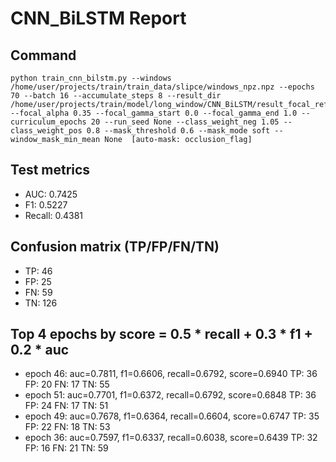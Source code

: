 # CNN_BiLSTM Report

## Command
```
python train_cnn_bilstm.py --windows /home/user/projects/train/train_data/slipce/windows_npz.npz --epochs 70 --batch 16 --accumulate_steps 8 --result_dir /home/user/projects/train/model/long_window/CNN_BiLSTM/result_focal_refine/cw05_fg10 --focal_alpha 0.35 --focal_gamma_start 0.0 --focal_gamma_end 1.0 --curriculum_epochs 20 --run_seed None --class_weight_neg 1.05 --class_weight_pos 0.8 --mask_threshold 0.6 --mask_mode soft --window_mask_min_mean None  [auto-mask: occlusion_flag]
```

## Test metrics
- AUC: 0.7425
- F1: 0.5227
- Recall: 0.4381
## Confusion matrix (TP/FP/FN/TN)
- TP: 46
- FP: 25
- FN: 59
- TN: 126

## Top 4 epochs by score = 0.5 * recall + 0.3 * f1 + 0.2 * auc
- epoch 46: auc=0.7811, f1=0.6606, recall=0.6792, score=0.6940  TP: 36 FP: 20 FN: 17 TN: 55
- epoch 51: auc=0.7701, f1=0.6372, recall=0.6792, score=0.6848  TP: 36 FP: 24 FN: 17 TN: 51
- epoch 49: auc=0.7678, f1=0.6364, recall=0.6604, score=0.6747  TP: 35 FP: 22 FN: 18 TN: 53
- epoch 36: auc=0.7597, f1=0.6337, recall=0.6038, score=0.6439  TP: 32 FP: 16 FN: 21 TN: 59
